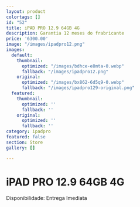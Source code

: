 ```yaml
---
layout: product
colortags: []
id: "52"
title: iPAD PRO 12.9 64GB 4G
description: Garantia 12 meses do frabricante
price: '6300.00'
image: "/images/ipadpro12.png"
images:
  default:
    thumbnail:
      optimized: "/images/bdhce-e8mta-0.webp"
      fallback: "/images/ipadpro12.png"
    original:
      optimized: "/images/bx862-6d5q9-0.webp"
      fallback: "/images/ipadpro129-original.png"
  featured:
    thumbnail:
      optimized: ''
      fallback: ''
    original:
      optimized: ''
      fallback: ''
category: ipadpro
featured: false
section: Store
gallery: []

---
```

# iPAD PRO 12.9 64GB 4G

Disponibilidade: Entrega Imediata
